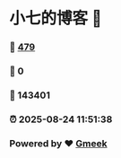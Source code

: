# 小七的博客 :link:  
### :page_facing_up: [479](/tag.html) 
### :speech_balloon: 0 
### :hibiscus: 143401 
### :alarm_clock: 2025-08-24 11:51:38 
### Powered by :heart: [Gmeek](https://github.com/Meekdai/Gmeek)

